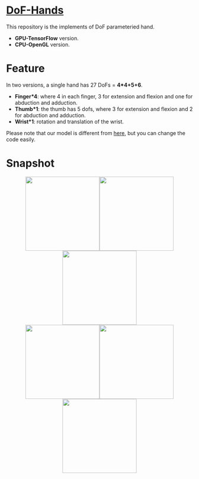 [DoF-Hands](https://github.com/JenathanHoo/DoF-Hands)
=========================
This repository is the implements of DoF parameteried hand.
- **GPU-TensorFlow** version.
- **CPU-OpenGL** version.

Feature
=========================
In two versions, a single hand has 27 DoFs = **4*4+5+6**.

- **Finger*4**: where 4 in each finger, 3 for extension and flexion and one for abduction and adduction.
- **Thumb*1**:  the thumb has 5 dofs, where 3 for extension and flexion and 2 for abduction and adduction.
- **Wrist*1**:  rotation and translation of the wrist.

Please note that our model is different from [here](https://biology.stackexchange.com/questions/30857/does-the-human-hand-have-27-degrees-of-freedom), but you can change the code easily.

Snapshot
=========================
<center class="half">
    <img src="https://github.com/JenathanHoo/DoF-Hands/blob/master/imgs/1.png" width="200"/><img src="https://github.com/JenathanHoo/DoF-Hands/blob/master/imgs/2.png" width="200"/><img src="https://github.com/JenathanHoo/DoF-Hands/blob/master/imgs/3.png" width="200"/>
</center>


<center class="half">
    <img src="https://github.com/JenathanHoo/DoF-Hands/blob/master/imgs/4.png" width="200"/><img src="https://github.com/JenathanHoo/DoF-Hands/blob/master/imgs/5.png" width="200"/><img src="https://github.com/JenathanHoo/DoF-Hands/blob/master/imgs/6.png" width="200"/>
</center>


